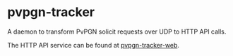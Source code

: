 # pvpgn-tracker
A daemon to transform PvPGN solicit requests over UDP to HTTP API calls.

The HTTP API service can be found at
[pvpgn-tracker-web](https://github.com/BNETDocs/pvpgn-tracker-web).

